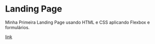 # Landing Page
  Minha Primeira Landing Page usando HTML e CSS aplicando Flexbox e formulários.
  
 [link](https://abnerdsn.github.io/landing-page/)
